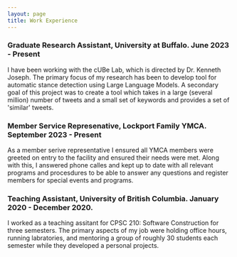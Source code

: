 ```yaml
---
layout: page
title: Work Experience
---
```


### Graduate Research Assistant, University at Buffalo. June 2023 - Present

I have been working with the cUBe Lab, which is directed by Dr. Kenneth Joseph. The primary focus of my research has been to develop tool for automatic stance detection using Large Language Models. A secondary goal of this project was to create a tool which takes in a large (several million) number of tweets and a small set of keywords and provides a set of 'similar' tweets.

### Member Service Represenative, Lockport Family YMCA. September 2023 - Present

As a member serive representative I ensured all YMCA members were greeted on entry to the facility and ensured their needs were met. Along with this, I answered phone calles and kept up to date with all relevant programs and procesdures to be able to answer any questions and register members for special events and programs.

### Teaching Assistant, University of British Columbia. January 2020 - December 2020.

I worked as a teaching assitant for CPSC 210: Software Construction for three semesters. The primary aspects of my job were holding office hours, running labratories, and mentoring a group of roughly 30 students each semester while they developed a personal projects.
